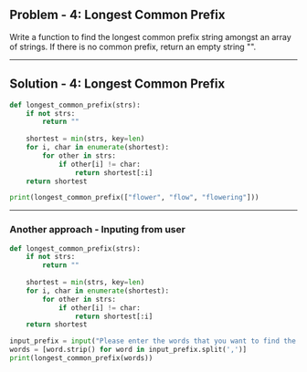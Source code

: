 ## Problem - 4: Longest Common Prefix ##

Write a function to find the longest common prefix string amongst an array of strings. If there is no common prefix, return an empty string "".

---
## Solution - 4: Longest Common Prefix ##
``` python
def longest_common_prefix(strs):
    if not strs:
        return ""
    
    shortest = min(strs, key=len)
    for i, char in enumerate(shortest):
        for other in strs:
            if other[i] != char:
                return shortest[:i]
    return shortest

print(longest_common_prefix(["flower", "flow", "flowering"]))

```

--- 
### Another approach - Inputing from user
```python
def longest_common_prefix(strs):
    if not strs:
        return ""
    
    shortest = min(strs, key=len)
    for i, char in enumerate(shortest):
        for other in strs:
            if other[i] != char:
                return shortest[:i]
    return shortest

input_prefix = input("Please enter the words that you want to find the longest common prefix with comma separator \n")
words = [word.strip() for word in input_prefix.split(',')]
print(longest_common_prefix(words))

```